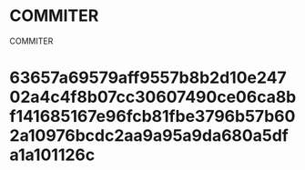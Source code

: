 # COMMITER
COMMITER






# 63657a69579aff9557b8b2d10e24702a4c4f8b07cc30607490ce06ca8bf141685167e96fcb81fbe3796b57b602a10976bcdc2aa9a95a9da680a5dfa1a101126c
